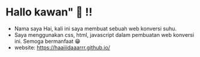 
# Hallo kawan" 👋 !!

- Nama saya Hai, kali ini saya membuat sebuah web konversi suhu.
- Saya menggunakan css, html, javascript dalam pembuatan web konversi ini. Semoga bermanfaat 😁
- website: https://haaiiidaaarrr.github.io/
